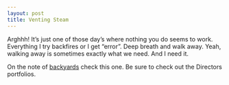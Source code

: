 ```yaml
---
layout: post
title: Venting Steam
---
```

Arghhh! It’s just one of those day’s where nothing you do seems to work. Everything I try backfires or I get “error”. Deep breath and walk away. Yeah, walking away is sometimes exactly what we need. And I need it.

On the note of [backyards](https://web.archive.org/web/20060115042138/http://www.backyard.com:80/backyard/)
check this one. Be sure to check out the Directors portfolios.
